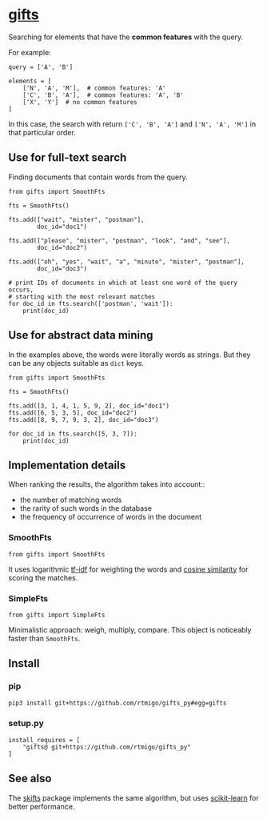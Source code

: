 # [gifts](https://github.com/rtmigo/gifts_py)

Searching for elements that have the **common features** with the query.

For example:

```python3
query = ['A', 'B']

elements = [
    ['N', 'A', 'M'],  # common features: 'A'
    ['C', 'B', 'A'],  # common features: 'A', 'B'  
    ['X', 'Y']  # no common features
]
```

In this case, the search with return `['C', 'B', 'A']` and `['N', 'A',
'M']` in that particular order.

## Use for full-text search

Finding documents that contain words from the query.

```python3
from gifts import SmoothFts

fts = SmoothFts()

fts.add(["wait", "mister", "postman"],
        doc_id="doc1")

fts.add(["please", "mister", "postman", "look", "and", "see"],
        doc_id="doc2")

fts.add(["oh", "yes", "wait", "a", "minute", "mister", "postman"],
        doc_id="doc3")

# print IDs of documents in which at least one word of the query occurs, 
# starting with the most relevant matches
for doc_id in fts.search(['postman', 'wait']):
    print(doc_id)
```

## Use for abstract data mining

In the examples above, the words were literally words as strings. But they can
be any objects suitable as `dict` keys.

```python3
from gifts import SmoothFts

fts = SmoothFts()

fts.add([3, 1, 4, 1, 5, 9, 2], doc_id="doc1")
fts.add([6, 5, 3, 5], doc_id="doc2")
fts.add([8, 9, 7, 9, 3, 2], doc_id="doc3")

for doc_id in fts.search([5, 3, 7]):
    print(doc_id)
```

## Implementation details

When ranking the results, the algorithm takes into account::

- the number of matching words
- the rarity of such words in the database
- the frequency of occurrence of words in the document

### SmoothFts

```python3
from gifts import SmoothFts
```

It uses logarithmic [tf-idf](https://en.wikipedia.org/wiki/Tf%E2%80%93idf) for
weighting the words
and [cosine similarity](https://en.wikipedia.org/wiki/Cosine_similarity)
for scoring the matches.

### SimpleFts

```python3
from gifts import SimpleFts
```

Minimalistic approach: weigh, multiply, compare. This object is noticeably
faster than `SmoothFts`.

## Install

### pip

```bash
pip3 install git+https://github.com/rtmigo/gifts_py#egg=gifts
```

### setup.py

```python3
install_requires = [
    "gifts@ git+https://github.com/rtmigo/gifts_py"
]
```

## See also

The [skifts](https://github.com/rtmigo/skifts_py#readme) package 
implements the same algorithm, but uses [scikit-learn](https://scikit-learn.org) 
for better performance.
